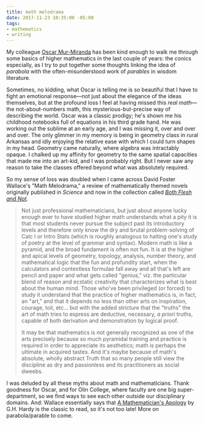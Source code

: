 ```yaml
---
title: math melodrama
date: 2017-11-23 10:35:00 -05:00
tags:
- mathematics
- writing
---
```


My colleague [Oscar Mur-Miranda](http://olin.edu/faculty/profile/jose-oscar-mur-miranda) has been kind enough to walk me through some basics of higher mathematics in the last couple of years: the conics especially, as I try to put together some thoughts linking the idea of *parabola* with the often-misunderstood work of *parables* in wisdom literature. 

Sometimes, no kidding, what Oscar is telling me is so beautiful that I have to fight an emotional response—not just about the elegance of the ideas themselves, but at the profound loss I feel at having missed this *real math*—the not-about-numbers math, this mysterious-but-precise way of describing the world. Oscar was a classic prodigy; he's shown me his childhood notebooks full of equations in his third grade hand. He was working out the sublime at an early age, and I was missing it, over and over and over. The only glimmer in my memory is being in geometry class in rural Arkansas and idly enjoying the relative ease with which I could turn shapes in my head. Geometry came naturally, where algebra was intractably opaque. I chalked up my affinity for geometry to the same spatial capacities that made me into an art-kid, and I was probably right. But I never saw any reason to take the classes offered beyond what was absolutely required.

So my sense of loss was doubled when I came across David Foster Wallace's "Math Melodrama," a review of mathematically themed novels originally published in *Science* and now in the collection called *[Both Flesh and Not](http://shop.harvard.com/book/9780316182386).*

>Not just professional mathematicians, but just about anyone lucky enough ever to have studied higher math understands what a pity it is that most students never pursue the subject past its introductory levels and therefore only know the dry and brutal problem-solving of Calc I or Intro Stats (which is roughly analogous to halting one's study of poetry at the level of grammar and syntax). Modern math is like a pyramid, and the broad fundament is often not fun. It is at the higher and apical levels of geometry, topology, analysis, number theory, and mathematical logic that the fun and profundity start, when the calculators and contextless formulae fall away and all that's left are pencil and paper and what gets called "genius," viz. the particular blend of reason and ecstatic creativity that characterizes what is best about the human mind. Those who've been privileged (or forced) to study it understand that the practice of higher mathematics is, in fact, an "art," and that it depends no less than other arts on inspiration, courage, toil, etc... but with the added stricture that the "truths" the art of math tries to express are deductive, necessary, *a priori* truths, capable of both derivation and demonstration by logical proof.
>
>It may be that mathematics is not generally recognized as one of the arts precisely because so much pyramidal training and practice is required in order to appreciate its aesthetics; math is perhaps the ultimate in acquired tastes. And it's maybe because of math's absolute, wholly abstract Truth that so many people still view the discipline as dry and passionless and its practitioners as social dweebs.

I was deluded by all these myths about math and mathematicians. Thank goodness for Oscar, and for Olin College, where faculty are one big super-department, so we find ways to see each other outside our disciplinary domains. And: Wallace essentially says that [A Mathematician's Apology](http://shop.harvard.com/search/site/a%20mathematician%27s%20apology) by G.H. Hardy is the classic to read, so it's not too late! More on parabola/parable to come.
